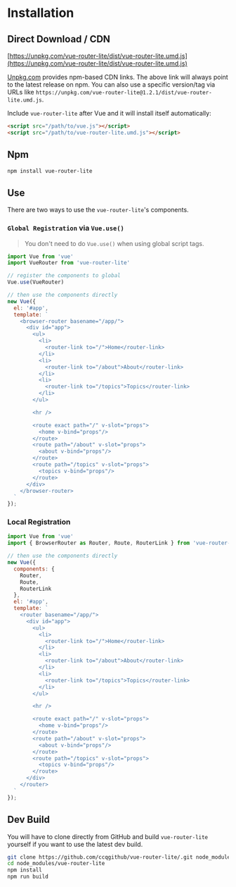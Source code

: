 # Installation

## Direct Download / CDN

[https://unpkg.com/vue-router-lite/dist/vue-router-lite.umd.js](https://unpkg.com/vue-router-lite/dist/vue-router-lite.umd.js)

<!--email_off-->
[Unpkg.com](https://unpkg.com) provides npm-based CDN links. The above link will always point to the latest release on npm. You can also use a specific version/tag via URLs like `https://unpkg.com/vue-router-lite@1.2.1/dist/vue-router-lite.umd.js`.
<!--/email_off-->

Include `vue-router-lite` after Vue and it will install itself automatically:

``` html
<script src="/path/to/vue.js"></script>
<script src="/path/to/vue-router-lite.umd.js"></script>
```

## Npm

``` bash
npm install vue-router-lite
```

## Use

There are two ways to use the `vue-router-lite`'s components.

### `Global Registration` via `Vue.use()`

> You don't need to do `Vue.use()` when using global script tags.

``` js
import Vue from 'vue'
import VueRouter from 'vue-router-lite'

// register the components to global
Vue.use(VueRouter)

// then use the components directly
new Vue({
  el: '#app',
  template: `
    <browser-router basename="/app/">
      <div id="app">
        <ul>
          <li>
            <router-link to="/">Home</router-link>
          </li>
          <li>
            <router-link to="/about">About</router-link>
          </li>
          <li>
            <router-link to="/topics">Topics</router-link>
          </li>
        </ul>

        <hr />

        <route exact path="/" v-slot="props">
          <home v-bind="props"/>
        </route>
        <route path="/about" v-slot="props">
          <about v-bind="props"/>
        </route>
        <route path="/topics" v-slot="props">
          <topics v-bind="props"/>
        </route>
      </div>
    </browser-router>
  `
});
```

### Local Registration

```js
import Vue from 'vue'
import { BrowserRouter as Router, Route, RouterLink } from 'vue-router-lite'

// then use the components directly
new Vue({
  components: {
    Router,
    Route,
    RouterLink
  },
  el: '#app',
  template: `
    <router basename="/app/">
      <div id="app">
        <ul>
          <li>
            <router-link to="/">Home</router-link>
          </li>
          <li>
            <router-link to="/about">About</router-link>
          </li>
          <li>
            <router-link to="/topics">Topics</router-link>
          </li>
        </ul>

        <hr />

        <route exact path="/" v-slot="props">
          <home v-bind="props"/>
        </route>
        <route path="/about" v-slot="props">
          <about v-bind="props"/>
        </route>
        <route path="/topics" v-slot="props">
          <topics v-bind="props"/>
        </route>
      </div>
    </router>
  `
});
```

## Dev Build

You will have to clone directly from GitHub and build `vue-router-lite` yourself if
you want to use the latest dev build.

``` bash
git clone https://github.com/ccqgithub/vue-router-lite/.git node_modules/vue-router-lite
cd node_modules/vue-router-lite
npm install
npm run build
```
